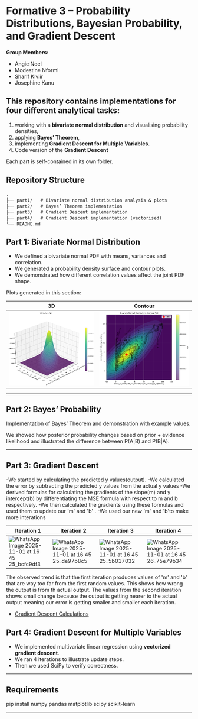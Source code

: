 # Formative 3 – Probability Distributions, Bayesian Probability, and Gradient Descent

**Group Members:**
- Angie Noel
- Modestine Nformi
- Sharif Kiviir
- Josephine Kanu


## **This repository contains implementations for four different analytical tasks:**
1) working with a **bivariate normal distribution** and visualising probability densities,
2) applying **Bayes’ Theorem**,
3) implementing **Gradient Descent for Multiple Variables**.
4) Code version of the **Gradient Descent**

Each part is self-contained in its own folder.



## Repository Structure


```
.
├── part1/   # Bivariate normal distribution analysis & plots
├── part2/   # Bayes’ Theorem implementation 
├── part3/   # Gradient Descent implementation
├── part4/   # Gradient Descent implementation (vectorised)
└── README.md
```


## Part 1: Bivariate Normal Distribution

- We defined a bivariate normal PDF with means, variances and correlation.
- We generated a probability density surface and contour plots.
- We demonstrated how different correlation values affect the joint PDF shape.

Plots generated in this section:

| 3D | Contour |
|--------|--------|
|  ![alt text](image-1.png) | ![Contour Plane](image.png) |

---

## Part 2: Bayes’ Probability

Implementation of Bayes’ Theorem and demonstration with example values.

We showed how posterior probability changes based on prior + evidence likelihood and illustrated the difference between P(A|B) and P(B|A).


---

## Part 3: Gradient Descent

-We started by calculating the predicted y values(output).
-We calculated the error by subtracting the predicted y values from the actual y  values
-We derived formulas for calculating the gradients of the slope(m) and y intercept(b) by differentiating the MSE formula with respect to m and b respectively.
-We then calculated the gradients using these formulas and used them to update our 'm' and 'b' .
-We used our new 'm' and 'b'to make more interations

| Iteration 1 | Iteration 2 | Iteration 3 | Iteration 4 |
|--------|--------|--------|--------|
|![WhatsApp Image 2025-11-01 at 16 45 25_bcfc9df3](https://github.com/user-attachments/assets/90807431-2f84-4e4a-83f0-f98819f315d5) |![WhatsApp Image 2025-11-01 at 16 45 25_de97b8c5](https://github.com/user-attachments/assets/094a0aac-30d8-4a2d-ab68-a837bff51605)|![WhatsApp Image 2025-11-01 at 16 45 25_5b017032](https://github.com/user-attachments/assets/58748ab1-8611-4379-a660-63cbbed3f0ca)|![WhatsApp Image 2025-11-01 at 16 45 26_75e79b34](https://github.com/user-attachments/assets/71dc76c8-bcd0-4f96-a573-da322c70938f)|

The observed trend is that the first iteration produces values of 'm' and 'b' that are way too far from the first random values. This shows how wrong the output is from th actual output. The values from the second iteration shows small change because the output is getting nearer to the actual output meaning our error is getting smaller and smaller each iteration.


- [Gradient Descent Calculations](https://drive.google.com/file/d/11Yd_ZBoveISbyuohxkGXQEJhFIzlOgOO/view?usp=sharing)
## Part 4: Gradient Descent for Multiple Variables

- We implemented multivariate linear regression using **vectorized gradient descent**.
- We ran 4 iterations to illustrate update steps.
- Then we used SciPy to verify correctness.

---

## Requirements

pip install numpy pandas matplotlib scipy scikit-learn


---
